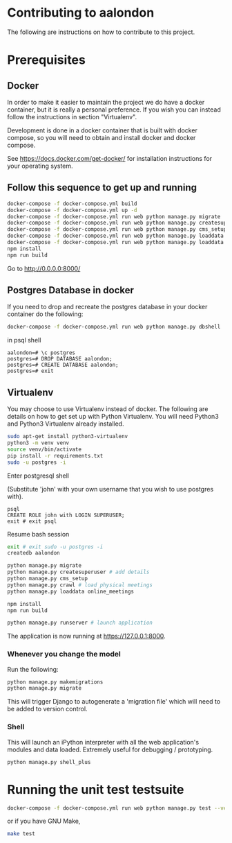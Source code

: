 # Contributing to aalondon

The following are instructions on how to contribute to this project.

# Prerequisites

## Docker

In order to make it easier to maintain the project we do have a docker
container, but it is really a personal preference. If you wish you can instead
follow the instructions in section "Virtualenv".

Development is done in a docker container that is built with docker compose, so
you will need to obtain and install docker and docker compose.

See <https://docs.docker.com/get-docker/> for installation instructions for
your operating system.

## Follow this sequence to get up and running

```bash
docker-compose -f docker-compose.yml build
docker-compose -f docker-compose.yml up -d
docker-compose -f docker-compose.yml run web python manage.py migrate
docker-compose -f docker-compose.yml run web python manage.py createsuperuser
docker-compose -f docker-compose.yml run web python manage.py cms_setup
docker-compose -f docker-compose.yml run web python manage.py loaddata physical_meetings
docker-compose -f docker-compose.yml run web python manage.py loaddata online_meetings
npm install
npm run build
```
Go to http://0.0.0.0:8000/

## Postgres Database in docker

If you need to drop and recreate the postgres database in your docker container
do the following:

```bash
docker-compose -f docker-compose.yml run web python manage.py dbshell
```
in psql shell

```psql
aalondon=# \c postgres
postgres=# DROP DATABASE aalondon;
postgres=# CREATE DATABASE aalondon;
postgres=# exit
```


## Virtualenv

You may choose to use Virtualenv instead of docker. The following are details
on how to get set up with Python Virtualenv. You will need Python3 and Python3
Virtualenv already installed.


```bash
sudo apt-get install python3-virtualenv
python3 -m venv venv
source venv/bin/activate
pip install -r requirements.txt
sudo -u postgres -i
```

Enter postgresql shell

(Substitute 'john' with your own username that you wish to use postgres with).

```psql
psql
CREATE ROLE john with LOGIN SUPERUSER;
exit # exit psql
```

Resume bash session

```bash
exit # exit sudo -u postgres -i
createdb aalondon

python manage.py migrate
python manage.py createsuperuser # add details
python manage.py cms_setup
python manage.py crawl # load physical meetings
python manage.py loaddata online_meetings

npm install
npm run build

python manage.py runserver # launch application
```

The application is now running at <https://127.0.0.1:8000>.

### Whenever you change the model

Run the following:

```bash
python manage.py makemigrations
python manage.py migrate
```

This will trigger Django to autogenerate a 'migration file' which will need to
be added to version control.

### Shell

This will launch an iPython interpreter with all the web application's modules
and data loaded. Extremely useful for debugging / prototyping.

```
python manage.py shell_plus
```

# Running the unit test testsuite

```bash
docker-compose -f docker-compose.yml run web python manage.py test --verbosity=2
```

or if you have GNU Make,

```bash
make test
```
